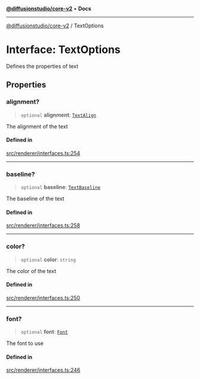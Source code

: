 [**@diffusionstudio/core-v2**](../README.md) • **Docs**

***

[@diffusionstudio/core-v2](../globals.md) / TextOptions

# Interface: TextOptions

Defines the properties of text

## Properties

### alignment?

> `optional` **alignment**: [`TextAlign`](../type-aliases/TextAlign.md)

The alignment of the text

#### Defined in

[src/renderer/interfaces.ts:254](https://github.com/diffusionstudio/core-v2/blob/ce69ef92917fd6c7f2f6e872cf6c87954dee9b56/src/renderer/interfaces.ts#L254)

***

### baseline?

> `optional` **baseline**: [`TextBaseline`](../type-aliases/TextBaseline.md)

The baseline of the text

#### Defined in

[src/renderer/interfaces.ts:258](https://github.com/diffusionstudio/core-v2/blob/ce69ef92917fd6c7f2f6e872cf6c87954dee9b56/src/renderer/interfaces.ts#L258)

***

### color?

> `optional` **color**: `string`

The color of the text

#### Defined in

[src/renderer/interfaces.ts:250](https://github.com/diffusionstudio/core-v2/blob/ce69ef92917fd6c7f2f6e872cf6c87954dee9b56/src/renderer/interfaces.ts#L250)

***

### font?

> `optional` **font**: [`Font`](Font.md)

The font to use

#### Defined in

[src/renderer/interfaces.ts:246](https://github.com/diffusionstudio/core-v2/blob/ce69ef92917fd6c7f2f6e872cf6c87954dee9b56/src/renderer/interfaces.ts#L246)

